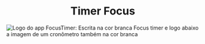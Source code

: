 # <h1 align="center">Timer Focus</h1>
![Logo do app FocusTimer: Escrita na cor branca Focus timer e logo abaixo a imagem de um cronômetro também na cor branca](https://user-images.githubusercontent.com/25981766/226636340-88fb70b6-619a-43c3-b074-f772c7addc12.png)
